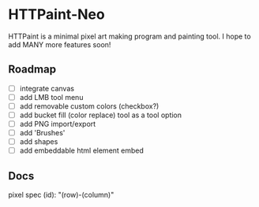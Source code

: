 # HTTPaint-Neo

HTTPaint is a minimal pixel art making program and painting tool.
I hope to add MANY more features soon!

## Roadmap

-   [ ] integrate canvas
-   [ ] add LMB tool menu
-   [ ] add removable custom colors (checkbox?)
-   [ ] add bucket fill (color replace) tool as a tool option
-   [ ] add PNG import/export
-   [ ] add 'Brushes'
-   [ ] add shapes
-   [ ] add embeddable html element embed 

## Docs

pixel spec (id): "(row)-(column)"